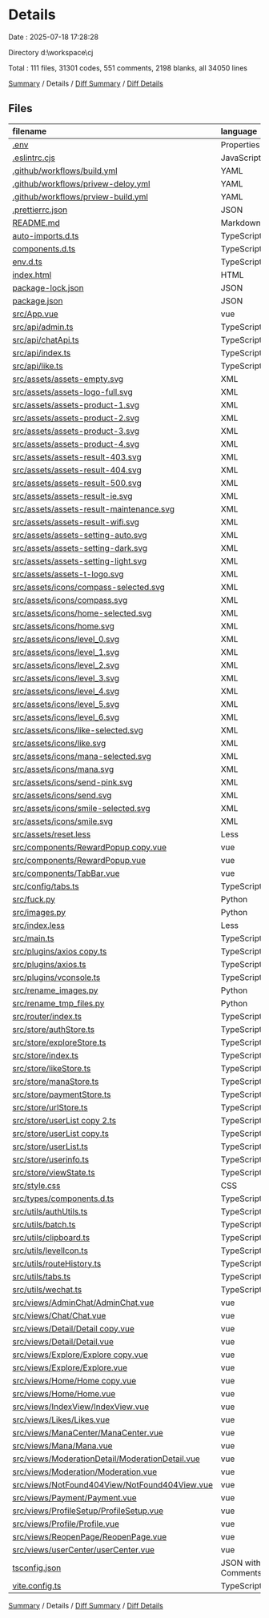 # Details

Date : 2025-07-18 17:28:28

Directory d:\\workspace\\cj

Total : 111 files,  31301 codes, 551 comments, 2198 blanks, all 34050 lines

[Summary](results.md) / Details / [Diff Summary](diff.md) / [Diff Details](diff-details.md)

## Files
| filename | language | code | comment | blank | total |
| :--- | :--- | ---: | ---: | ---: | ---: |
| [.env](/.env) | Properties | 4 | 1 | 2 | 7 |
| [.eslintrc.cjs](/.eslintrc.cjs) | JavaScript | 13 | 1 | 2 | 16 |
| [.github/workflows/build.yml](/.github/workflows/build.yml) | YAML | 25 | 0 | 7 | 32 |
| [.github/workflows/privew-deloy.yml](/.github/workflows/privew-deloy.yml) | YAML | 58 | 0 | 5 | 63 |
| [.github/workflows/prview-build.yml](/.github/workflows/prview-build.yml) | YAML | 36 | 1 | 10 | 47 |
| [.prettierrc.json](/.prettierrc.json) | JSON | 8 | 0 | 0 | 8 |
| [README.md](/README.md) | Markdown | 1 | 0 | 2 | 3 |
| [auto-imports.d.ts](/auto-imports.d.ts) | TypeScript | 4 | 6 | 1 | 11 |
| [components.d.ts](/components.d.ts) | TypeScript | 42 | 6 | 2 | 50 |
| [env.d.ts](/env.d.ts) | TypeScript | 0 | 1 | 1 | 2 |
| [index.html](/index.html) | HTML | 21 | 0 | 1 | 22 |
| [package-lock.json](/package-lock.json) | JSON | 15,059 | 0 | 1 | 15,060 |
| [package.json](/package.json) | JSON | 71 | 0 | 1 | 72 |
| [src/App.vue](/src/App.vue) | vue | 12 | 0 | 5 | 17 |
| [src/api/admin.ts](/src/api/admin.ts) | TypeScript | 38 | 1 | 6 | 45 |
| [src/api/chatApi.ts](/src/api/chatApi.ts) | TypeScript | 10 | 3 | 6 | 19 |
| [src/api/index.ts](/src/api/index.ts) | TypeScript | 1 | 0 | 0 | 1 |
| [src/api/like.ts](/src/api/like.ts) | TypeScript | 12 | 3 | 2 | 17 |
| [src/assets/assets-empty.svg](/src/assets/assets-empty.svg) | XML | 6 | 0 | 1 | 7 |
| [src/assets/assets-logo-full.svg](/src/assets/assets-logo-full.svg) | XML | 7 | 40 | 5 | 52 |
| [src/assets/assets-product-1.svg](/src/assets/assets-product-1.svg) | XML | 6 | 0 | 1 | 7 |
| [src/assets/assets-product-2.svg](/src/assets/assets-product-2.svg) | XML | 6 | 0 | 1 | 7 |
| [src/assets/assets-product-3.svg](/src/assets/assets-product-3.svg) | XML | 6 | 0 | 1 | 7 |
| [src/assets/assets-product-4.svg](/src/assets/assets-product-4.svg) | XML | 6 | 0 | 1 | 7 |
| [src/assets/assets-result-403.svg](/src/assets/assets-result-403.svg) | XML | 32 | 0 | 0 | 32 |
| [src/assets/assets-result-404.svg](/src/assets/assets-result-404.svg) | XML | 36 | 0 | 0 | 36 |
| [src/assets/assets-result-500.svg](/src/assets/assets-result-500.svg) | XML | 52 | 0 | 0 | 52 |
| [src/assets/assets-result-ie.svg](/src/assets/assets-result-ie.svg) | XML | 33 | 0 | 0 | 33 |
| [src/assets/assets-result-maintenance.svg](/src/assets/assets-result-maintenance.svg) | XML | 48 | 0 | 1 | 49 |
| [src/assets/assets-result-wifi.svg](/src/assets/assets-result-wifi.svg) | XML | 23 | 0 | 0 | 23 |
| [src/assets/assets-setting-auto.svg](/src/assets/assets-setting-auto.svg) | XML | 12 | 0 | 1 | 13 |
| [src/assets/assets-setting-dark.svg](/src/assets/assets-setting-dark.svg) | XML | 4 | 0 | 1 | 5 |
| [src/assets/assets-setting-light.svg](/src/assets/assets-setting-light.svg) | XML | 12 | 0 | 1 | 13 |
| [src/assets/assets-t-logo.svg](/src/assets/assets-t-logo.svg) | XML | 1 | 41 | 0 | 42 |
| [src/assets/icons/compass-selected.svg](/src/assets/icons/compass-selected.svg) | XML | 1 | 0 | 0 | 1 |
| [src/assets/icons/compass.svg](/src/assets/icons/compass.svg) | XML | 1 | 0 | 0 | 1 |
| [src/assets/icons/home-selected.svg](/src/assets/icons/home-selected.svg) | XML | 1 | 0 | 0 | 1 |
| [src/assets/icons/home.svg](/src/assets/icons/home.svg) | XML | 1 | 0 | 0 | 1 |
| [src/assets/icons/level_0.svg](/src/assets/icons/level_0.svg) | XML | 1 | 0 | 0 | 1 |
| [src/assets/icons/level_1.svg](/src/assets/icons/level_1.svg) | XML | 1 | 0 | 0 | 1 |
| [src/assets/icons/level_2.svg](/src/assets/icons/level_2.svg) | XML | 1 | 0 | 0 | 1 |
| [src/assets/icons/level_3.svg](/src/assets/icons/level_3.svg) | XML | 1 | 0 | 0 | 1 |
| [src/assets/icons/level_4.svg](/src/assets/icons/level_4.svg) | XML | 1 | 0 | 0 | 1 |
| [src/assets/icons/level_5.svg](/src/assets/icons/level_5.svg) | XML | 1 | 0 | 0 | 1 |
| [src/assets/icons/level_6.svg](/src/assets/icons/level_6.svg) | XML | 1 | 0 | 0 | 1 |
| [src/assets/icons/like-selected.svg](/src/assets/icons/like-selected.svg) | XML | 1 | 0 | 0 | 1 |
| [src/assets/icons/like.svg](/src/assets/icons/like.svg) | XML | 1 | 0 | 0 | 1 |
| [src/assets/icons/mana-selected.svg](/src/assets/icons/mana-selected.svg) | XML | 1 | 0 | 0 | 1 |
| [src/assets/icons/mana.svg](/src/assets/icons/mana.svg) | XML | 1 | 0 | 0 | 1 |
| [src/assets/icons/send-pink.svg](/src/assets/icons/send-pink.svg) | XML | 1 | 0 | 0 | 1 |
| [src/assets/icons/send.svg](/src/assets/icons/send.svg) | XML | 1 | 0 | 0 | 1 |
| [src/assets/icons/smile-selected.svg](/src/assets/icons/smile-selected.svg) | XML | 1 | 0 | 0 | 1 |
| [src/assets/icons/smile.svg](/src/assets/icons/smile.svg) | XML | 1 | 0 | 0 | 1 |
| [src/assets/reset.less](/src/assets/reset.less) | Less | 130 | 2 | 1 | 133 |
| [src/components/RewardPopup copy.vue](/src/components/RewardPopup%20copy.vue) | vue | 477 | 7 | 68 | 552 |
| [src/components/RewardPopup.vue](/src/components/RewardPopup.vue) | vue | 480 | 7 | 68 | 555 |
| [src/components/TabBar.vue](/src/components/TabBar.vue) | vue | 78 | 1 | 12 | 91 |
| [src/config/tabs.ts](/src/config/tabs.ts) | TypeScript | 69 | 3 | 7 | 79 |
| [src/fuck.py](/src/fuck.py) | Python | 251 | 10 | 39 | 300 |
| [src/images.py](/src/images.py) | Python | 40 | 13 | 13 | 66 |
| [src/index.less](/src/index.less) | Less | 10 | 0 | 0 | 10 |
| [src/main.ts](/src/main.ts) | TypeScript | 25 | 2 | 11 | 38 |
| [src/plugins/axios copy.ts](/src/plugins/axios%20copy.ts) | TypeScript | 35 | 8 | 11 | 54 |
| [src/plugins/axios.ts](/src/plugins/axios.ts) | TypeScript | 44 | 19 | 14 | 77 |
| [src/plugins/vconsole.ts](/src/plugins/vconsole.ts) | TypeScript | 11 | 4 | 2 | 17 |
| [src/rename_images.py](/src/rename_images.py) | Python | 21 | 2 | 4 | 27 |
| [src/rename_tmp_files.py](/src/rename_tmp_files.py) | Python | 15 | 0 | 2 | 17 |
| [src/router/index.ts](/src/router/index.ts) | TypeScript | 175 | 15 | 13 | 203 |
| [src/store/authStore.ts](/src/store/authStore.ts) | TypeScript | 41 | 6 | 11 | 58 |
| [src/store/exploreStore.ts](/src/store/exploreStore.ts) | TypeScript | 44 | 7 | 8 | 59 |
| [src/store/index.ts](/src/store/index.ts) | TypeScript | 5 | 1 | 2 | 8 |
| [src/store/likeStore.ts](/src/store/likeStore.ts) | TypeScript | 68 | 13 | 16 | 97 |
| [src/store/manaStore.ts](/src/store/manaStore.ts) | TypeScript | 25 | 4 | 1 | 30 |
| [src/store/paymentStore.ts](/src/store/paymentStore.ts) | TypeScript | 33 | 1 | 3 | 37 |
| [src/store/urlStore.ts](/src/store/urlStore.ts) | TypeScript | 27 | 6 | 6 | 39 |
| [src/store/userList copy 2.ts](/src/store/userList%20copy%202.ts) | TypeScript | 235 | 31 | 38 | 304 |
| [src/store/userList copy.ts](/src/store/userList%20copy.ts) | TypeScript | 187 | 25 | 30 | 242 |
| [src/store/userList.ts](/src/store/userList.ts) | TypeScript | 231 | 13 | 35 | 279 |
| [src/store/userinfo.ts](/src/store/userinfo.ts) | TypeScript | 64 | 4 | 6 | 74 |
| [src/store/viewState.ts](/src/store/viewState.ts) | TypeScript | 11 | 6 | 1 | 18 |
| [src/style.css](/src/style.css) | CSS | 23 | 4 | 8 | 35 |
| [src/types/components.d.ts](/src/types/components.d.ts) | TypeScript | 30 | 6 | 2 | 38 |
| [src/utils/authUtils.ts](/src/utils/authUtils.ts) | TypeScript | 9 | 12 | 4 | 25 |
| [src/utils/batch.ts](/src/utils/batch.ts) | TypeScript | 15 | 2 | 3 | 20 |
| [src/utils/clipboard.ts](/src/utils/clipboard.ts) | TypeScript | 26 | 3 | 2 | 31 |
| [src/utils/levelIcon.ts](/src/utils/levelIcon.ts) | TypeScript | 18 | 0 | 4 | 22 |
| [src/utils/routeHistory.ts](/src/utils/routeHistory.ts) | TypeScript | 12 | 5 | 3 | 20 |
| [src/utils/tabs.ts](/src/utils/tabs.ts) | TypeScript | 38 | 0 | 1 | 39 |
| [src/utils/wechat.ts](/src/utils/wechat.ts) | TypeScript | 90 | 21 | 14 | 125 |
| [src/views/AdminChat/AdminChat.vue](/src/views/AdminChat/AdminChat.vue) | vue | 840 | 17 | 129 | 986 |
| [src/views/Chat/Chat.vue](/src/views/Chat/Chat.vue) | vue | 395 | 4 | 64 | 463 |
| [src/views/Detail/Detail copy.vue](/src/views/Detail/Detail%20copy.vue) | vue | 568 | 1 | 65 | 634 |
| [src/views/Detail/Detail.vue](/src/views/Detail/Detail.vue) | vue | 821 | 6 | 95 | 922 |
| [src/views/Explore/Explore copy.vue](/src/views/Explore/Explore%20copy.vue) | vue | 1,107 | 10 | 147 | 1,264 |
| [src/views/Explore/Explore.vue](/src/views/Explore/Explore.vue) | vue | 1,108 | 10 | 147 | 1,265 |
| [src/views/Home/Home copy.vue](/src/views/Home/Home%20copy.vue) | vue | 719 | 28 | 94 | 841 |
| [src/views/Home/Home.vue](/src/views/Home/Home.vue) | vue | 746 | 12 | 99 | 857 |
| [src/views/IndexView/IndexView.vue](/src/views/IndexView/IndexView.vue) | vue | 421 | 8 | 54 | 483 |
| [src/views/Likes/Likes.vue](/src/views/Likes/Likes.vue) | vue | 419 | 7 | 68 | 494 |
| [src/views/ManaCenter/ManaCenter.vue](/src/views/ManaCenter/ManaCenter.vue) | vue | 385 | 10 | 49 | 444 |
| [src/views/Mana/Mana.vue](/src/views/Mana/Mana.vue) | vue | 502 | 15 | 63 | 580 |
| [src/views/ModerationDetail/ModerationDetail.vue](/src/views/ModerationDetail/ModerationDetail.vue) | vue | 484 | 7 | 54 | 545 |
| [src/views/Moderation/Moderation.vue](/src/views/Moderation/Moderation.vue) | vue | 261 | 3 | 32 | 296 |
| [src/views/NotFound404View/NotFound404View.vue](/src/views/NotFound404View/NotFound404View.vue) | vue | 61 | 0 | 10 | 71 |
| [src/views/Payment/Payment.vue](/src/views/Payment/Payment.vue) | vue | 323 | 1 | 49 | 373 |
| [src/views/ProfileSetup/ProfileSetup.vue](/src/views/ProfileSetup/ProfileSetup.vue) | vue | 1,352 | 21 | 178 | 1,551 |
| [src/views/Profile/Profile.vue](/src/views/Profile/Profile.vue) | vue | 799 | 11 | 108 | 918 |
| [src/views/ReopenPage/ReopenPage.vue](/src/views/ReopenPage/ReopenPage.vue) | vue | 182 | 0 | 30 | 212 |
| [src/views/userCenter/userCenter.vue](/src/views/userCenter/userCenter.vue) | vue | 931 | 10 | 124 | 1,065 |
| [tsconfig.json](/tsconfig.json) | JSON with Comments | 15 | 0 | 1 | 16 |
| [vite.config.ts](/vite.config.ts) | TypeScript | 45 | 3 | 7 | 55 |

[Summary](results.md) / Details / [Diff Summary](diff.md) / [Diff Details](diff-details.md)
